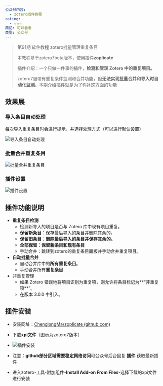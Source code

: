 ```yaml
---
公众号内容:
  - zotero插件教程
rating:
  - ⭐⭐⭐
简记: 可以看看
类型: 公众号
---
```


> 第91期 软件教程 zotero批量管理重复条目
> 
> 本教程基于zotero7beta版本，使用插件**zoplicate**
> 
> 插件介绍：一个只做一件事的插件，**检测和管理 Zotero 中的重复项目。**
> 
> zotero7自带有重复条件监测和合并功能，但**无法实现批量合并和导入时自动化监测**。本期介绍插件就是为了弥补这方面的功能
## 效果展

### 导入条目自动处理

每次导入重复条目时会进行提示，并选择处理方式（可以进行默认设置）

![导入条目自动处理](https://pic-go-42.oss-cn-guangzhou.aliyuncs.com/img/202405061036850.gif)

### 批量合并重复条目

![批量合并重复条目](https://pic-go-42.oss-cn-guangzhou.aliyuncs.com/img/202405061038173.png)

### 插件设置

![插件设置](https://pic-go-42.oss-cn-guangzhou.aliyuncs.com/img/202405061031849.png)

## 插件功能说明

- **重复条目检测**
    - 检测新导入的项目是否与 Zotero 库中现有项目重复。
    - **保留新条目**：保存最后导入的条目并删除其余的。
	- **保留旧条目**：**删除最后导入的条目并保存其余的。**
	- **全部保留：保留新条目和现有条目**
    - 手动合并：跳转到zotero的重复条目面板并手动合并重复项目。
- **自动批量合并**
    - 自动合并库中的**所有重复条目**。
    - 手动合并所有**重复条目**
- 非重复管理
    - 如果 Zotero 错误地将项目识别为重复项，则允许将条目标记为**“非重复项**”。
    - 在版本 3.0.0 中引入。

## 插件安装

- 安装网址：[ChenglongMa/zoplicate (github.com)](https://github.com/ChenglongMa/zoplicate/releases)
- 下载**xpi文件**（图示为zotero7版本）
- ![插件安装](https://pic-go-42.oss-cn-guangzhou.aliyuncs.com/img/202405061100855.png)

- 注意：**github部分区域需要稳定网络访问**可公众号后台回复 **插件** 获取最新插件
- 进入zotero-工具-附加组件-**Install Add-on From Files**-选择下载的xpi文件进行安装